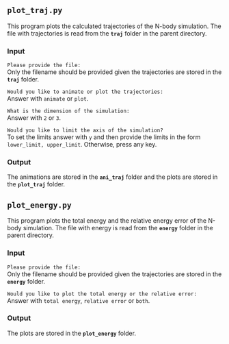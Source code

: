 ## **` plot_traj.py `**
This program plots the calculated trajectories of the N-body simulation. The file with trajectories is read from the **`traj`** folder in the parent directory.

### Input
```Please provide the file:```  
Only the filename should be provided given the trajectories are stored in the **`traj`** folder.


```Would you like to animate or plot the trajectories:```  
Answer with ```animate``` or ```plot```.


```What is the dimension of the simulation:```  
Answer with ```2``` or ```3```.


```Would you like to limit the axis of the simulation?```  
To set the limits answer with ```y``` and then provide the limits in the form ```lower_limit, upper_limit```. Otherwise, press any key.

### Output
The animations are stored in the **`ani_traj`** folder and the plots are stored in the **`plot_traj`** folder.

## **` plot_energy.py `**
This program plots the total energy and the relative energy error of the N-body simulation. The file with energy is read from the **`energy`** folder in the parent directory.

### Input
```Please provide the file:```  
Only the filename should be provided given the trajectories are stored in the **`energy`** folder.


```Would you like to plot the total energy or the relative error:```  
Answer with ```total energy```, ```relative error``` or ```both```.

### Output
The plots are stored in the **`plot_energy`** folder.